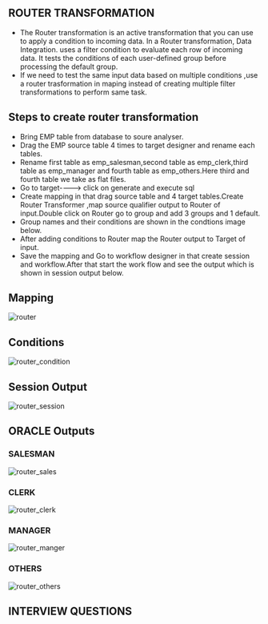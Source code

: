 ## ROUTER TRANSFORMATION
* The Router transformation is an active transformation that you can use to apply a condition to incoming data. In a Router transformation, Data Integration. uses a filter condition to evaluate each row of incoming data. It tests the conditions of each user-defined group before processing the default group.
* If we need to test the same input data based on multiple conditions ,use a router trasformation in maping instead of creating multiple filter transformations to perform same task.

## Steps to create router transformation
* Bring EMP table from database to soure analyser.
* Drag the EMP source table 4 times to target designer and rename each tables.
* Rename first table as emp_salesman,second table as emp_clerk,third table as emp_manager and fourth table as emp_others.Here third and fourth table we take as flat files.
* Go to target----> click on generate and execute sql
* Create mapping in that drag source table and 4 target tables.Create Router Transformer ,map source qualifier output to Router of input.Double click on Router go to group and add 3 groups and 1 default.
* Group names and their conditions are shown in the condtions image below.
* After adding conditions to Router map the Router output to Target of input.
* Save the mapping and Go to workflow designer in that create session and workflow.After that start the work flow and see the output which is shown in session output below.
## Mapping
![router](https://user-images.githubusercontent.com/98802184/236833014-6ac0cd07-6b3f-420c-8893-7700f1eca7ef.PNG)

## Conditions
![router_condition](https://user-images.githubusercontent.com/98802184/236833193-44e34717-17c7-4130-989c-c890be604552.PNG)

## Session Output
![router_session](https://user-images.githubusercontent.com/98802184/236833284-b2b2630c-2a42-47f7-8308-4a931cddc454.PNG)

## ORACLE Outputs
### SALESMAN
![router_sales](https://user-images.githubusercontent.com/98802184/236833410-14446e31-01ba-47a6-9ad0-85df7db92806.PNG)

### CLERK
![router_clerk](https://user-images.githubusercontent.com/98802184/236833590-ffbac437-6307-46ce-8368-efa65620d3a6.PNG)


### MANAGER
![router_manger](https://user-images.githubusercontent.com/98802184/236833679-7b6c9e99-ac03-4a5e-afa8-3502466a20b2.PNG)

### OTHERS
![router_others](https://user-images.githubusercontent.com/98802184/236833755-e67f81b7-d5b3-4b2b-bac2-f1f8403e8f8a.PNG)


## INTERVIEW QUESTIONS
